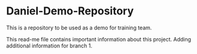 # Daniel-Demo-Repository
This is a repository to be used as a demo for training team. 

This read-me file contains important information about this project.
Adding additional information for branch 1. 
